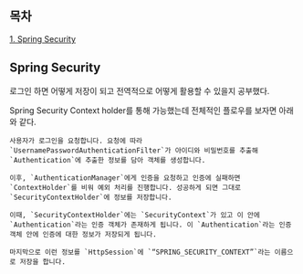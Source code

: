 ## 목차
[1. Spring Security](#spring-security)

## Spring Security
로그인 하면 어떻게 저장이 되고 전역적으로 어떻게 활용할 수 있을지 공부했다.

Spring Security Context holder를 통해 가능했는데 전체적인 플로우를 보자면 아래와 같다.

```text
사용자가 로그인을 요청합니다. 요청에 따라 `UsernamePasswordAuthenticationFilter`가 아이디와 비밀번호를 추출해 `Authentication`에 추출한 정보를 담아 객체를 생성합니다.

이후, `AuthenticationManager`에게 인증을 요청하고 인증에 실패하면 `ContextHolder`를 비워 예외 처리를 진행합니다. 성공하게 되면 그대로 `SecurityContextHolder`에 정보를 저장합니다.

이때, `SecurityContextHolder`에는 `SecurityContext`가 있고 이 안에 `Authentication`라는 인증 객체가 존재하게 됩니다. 이 `Authentication`라는 인증 객체 안에 인증에 대한 정보가 저장되게 됩니다.

마지막으로 이런 정보를 `HttpSession`에 `“SPRING_SECURITY_CONTEXT”`라는 이름으로 저장을 합니다.
```
